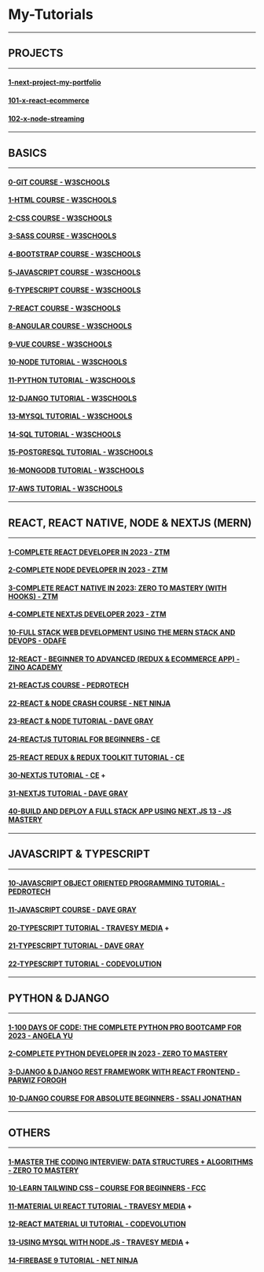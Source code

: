 # My-Tutorials

---

## PROJECTS

---

#### [1-next-project-my-portfolio](https://github.com/omeatai/next-project-my-portfolio)

#### [101-x-react-ecommerce](https://github.com/omeatai/x-react-ecommerce)

#### [102-x-node-streaming](https://github.com/omeatai/x-node-streaming)

---

## BASICS

---

#### [0-GIT COURSE - W3SCHOOLS](https://www.w3schools.com/git/default.asp)

#### [1-HTML COURSE - W3SCHOOLS](https://www.w3schools.com/html/default.asp)

#### [2-CSS COURSE - W3SCHOOLS](https://www.w3schools.com/css/default.asp)

#### [3-SASS COURSE - W3SCHOOLS](https://www.w3schools.com/sass/default.asp)

#### [4-BOOTSTRAP COURSE - W3SCHOOLS](https://www.w3schools.com/bootstrap5/index.php)

#### [5-JAVASCRIPT COURSE - W3SCHOOLS](https://www.w3schools.com/js/default.asp)

#### [6-TYPESCRIPT COURSE - W3SCHOOLS](https://www.w3schools.com/typescript/index.php)

#### [7-REACT COURSE - W3SCHOOLS](https://www.w3schools.com/react/default.asp)

#### [8-ANGULAR COURSE - W3SCHOOLS](https://www.w3schools.com/angular/default.asp)

#### [9-VUE COURSE - W3SCHOOLS](https://www.w3schools.com/vue/index.php)

#### [10-NODE TUTORIAL - W3SCHOOLS](https://www.w3schools.com/nodejs/default.asp)

#### [11-PYTHON TUTORIAL - W3SCHOOLS](https://www.w3schools.com/python/default.asp)

#### [12-DJANGO TUTORIAL - W3SCHOOLS](https://www.w3schools.com/django/index.php)

#### [13-MYSQL TUTORIAL - W3SCHOOLS](https://www.w3schools.com/mysql/default.asp)

#### [14-SQL TUTORIAL - W3SCHOOLS](https://www.w3schools.com/sql/default.asp)

#### [15-POSTGRESQL TUTORIAL - W3SCHOOLS](https://www.w3schools.com/postgresql/index.php)

#### [16-MONGODB TUTORIAL - W3SCHOOLS](https://www.w3schools.com/mongodb/index.php)

#### [17-AWS TUTORIAL - W3SCHOOLS](https://www.w3schools.com/aws/index.php)

---

## REACT, REACT NATIVE, NODE & NEXTJS (MERN)

---


#### [1-COMPLETE REACT DEVELOPER IN 2023 - ZTM](/courses/react/1.md)

#### [2-COMPLETE NODE DEVELOPER IN 2023 - ZTM](/courses/react/2.md)

#### [3-COMPLETE REACT NATIVE IN 2023: ZERO TO MASTERY (WITH HOOKS) - ZTM](/courses/react/3.md)

#### [4-COMPLETE NEXTJS DEVELOPER 2023 - ZTM](/courses/react/4.md)

#### [10-FULL STACK WEB DEVELOPMENT USING THE MERN STACK AND DEVOPS - ODAFE](/courses/react/10.md)

#### [12-REACT - BEGINNER TO ADVANCED (REDUX & ECOMMERCE APP) - ZINO ACADEMY](/courses/react/12.md)

#### [21-REACTJS COURSE - PEDROTECH](/courses/react/21.md)

#### [22-REACT & NODE CRASH COURSE - NET NINJA](/courses/react/22.md)

#### [23-REACT & NODE TUTORIAL - DAVE GRAY](/courses/react/23.md)

#### [24-REACTJS TUTORIAL FOR BEGINNERS - CE](/courses/react/24.md)

#### [25-REACT REDUX & REDUX TOOLKIT TUTORIAL - CE](/courses/react/25.md)

#### [30-NEXTJS TUTORIAL - CE](/courses/react/30.md) +

#### [31-NEXTJS TUTORIAL - DAVE GRAY](/courses/react/31.md)

#### [40-BUILD AND DEPLOY A FULL STACK APP USING NEXT.JS 13 - JS MASTERY](/courses/react/40.md)

---

## JAVASCRIPT & TYPESCRIPT

---

#### [10-JAVASCRIPT OBJECT ORIENTED PROGRAMMING TUTORIAL - PEDROTECH](/courses/js/10.md)

#### [11-JAVASCRIPT COURSE - DAVE GRAY](/courses/js/11.md)

#### [20-TYPESCRIPT TUTORIAL - TRAVESY MEDIA](/courses/js/20.md) +

#### [21-TYPESCRIPT TUTORIAL - DAVE GRAY](/courses/js/21.md)

#### [22-TYPESCRIPT TUTORIAL - CODEVOLUTION](/courses/js/22.md)

---

## PYTHON & DJANGO

---

#### [1-100 DAYS OF CODE: THE COMPLETE PYTHON PRO BOOTCAMP FOR 2023 - ANGELA YU](/courses/python/1.md)

#### [2-COMPLETE PYTHON DEVELOPER IN 2023 - ZERO TO MASTERY](/courses/python/2.md)

#### [3-DJANGO & DJANGO REST FRAMEWORK WITH REACT FRONTEND - PARWIZ FOROGH](/courses/python/3.md)

#### [10-DJANGO COURSE FOR ABSOLUTE BEGINNERS - SSALI JONATHAN](/courses/python/10.md)

---

## OTHERS

---

#### [1-MASTER THE CODING INTERVIEW: DATA STRUCTURES + ALGORITHMS - ZERO TO MASTERY](/courses/others/1.md)

#### [10-LEARN TAILWIND CSS – COURSE FOR BEGINNERS - FCC](/courses/others/10.md)

#### [11-MATERIAL UI REACT TUTORIAL - TRAVESY MEDIA](/courses/others/11.md) +

#### [12-REACT MATERIAL UI TUTORIAL - CODEVOLUTION](/courses/others/12.md)

#### [13-USING MYSQL WITH NODE.JS - TRAVESY MEDIA](/courses/others/13.md) +

#### [14-FIREBASE 9 TUTORIAL - NET NINJA](/courses/others/14.md)


